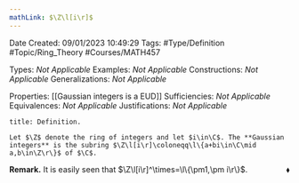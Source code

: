 ```yaml
---
mathLink: $\Z\l[i\r]$
---
```


<div class="topSpace"></div>

Date Created: 09/01/2023 10:49:29
Tags: #Type/Definition #Topic/Ring_Theory #Courses/MATH457

Types: _Not Applicable_
Examples: _Not Applicable_
Constructions: _Not Applicable_
Generalizations: _Not Applicable_

Properties: [[Gaussian integers is a EUD]]
Sufficiencies: _Not Applicable_
Equivalences: _Not Applicable_
Justifications: _Not Applicable_

``` ad-Definition
title: Definition.

Let $\Z$ denote the ring of integers and let $i\in\C$. The **Gaussian integers** is the subring $\Z\l[i\r]\coloneqq\l\{a+bi\in\C\mid a,b\in\Z\r\}$ of $\C$.

```

<b>Remark.</b> It is easily seen that $\Z\l[i\r]^\times=\l\{\pm1,\pm i\r\}$.<span style="float:right;">$\blacklozenge$</span>
